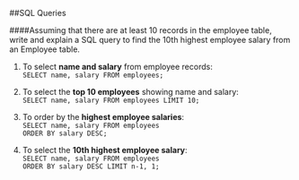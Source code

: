 ##SQL Queries

####Assuming that there are at least 10 records in the employee table, write and explain a SQL query to find the 10th highest employee salary from an Employee table. 

1. To select **name and salary** from employee records:  
	`SELECT name, salary FROM employees;`

2. To select the **top 10 employees** showing name and salary:  
	`SELECT name, salary FROM employees LIMIT 10;`

3. To order by the **highest employee salaries**:  
	`SELECT name, salary FROM employees`  
	`ORDER BY salary DESC;`  

4. To select the **10th highest employee salary**:  
	`SELECT name, salary FROM employees`  
	`ORDER BY salary DESC LIMIT n-1, 1;`  
